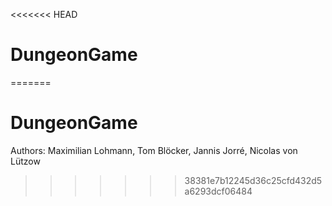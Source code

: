 <<<<<<< HEAD
# DungeonGame
=======
# DungeonGame
Authors: Maximilian Lohmann, Tom Blöcker, Jannis Jorré, Nicolas von Lützow
>>>>>>> 38381e7b12245d36c25cfd432d5a6293dcf06484
